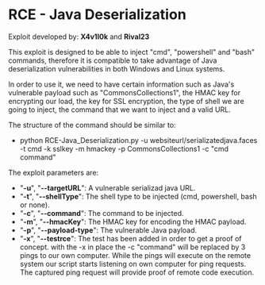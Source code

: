 # RCE - Java Deserialization

Exploit developed by: **X4v1l0k** and **Rival23**

This exploit is designed to be able to inject "cmd", "powershell" and "bash" commands, therefore it is compatible to take advantage of Java deserialization vulnerabilities in both Windows and Linux systems.

In order to use it, we need to have certain information such as Java's vulnerable payload such as "CommonsCollections1", the HMAC key for encrypting our load, the key for SSL encryption, the type of shell we are going to inject, the command that we want to inject and a valid URL.

The structure of the command should be similar to:
- python RCE-Java_Deserialization.py -u websiteurl/serializatedjava.faces -t cmd -k sslkey -m hmackey -p CommonsCollections1 -c "cmd command"

The exploit parameters are:
* "**-u**", "**--targetURL**": A vulnerable serializad java URL.
* "**-t**", "**--shellType**": The shell type to be injected (cmd, powershell, bash or none).
* "**-c**", "**--command**": The command to be injected.
* "**-m**", "**--hmacKey**": The HMAC key for encoding the HMAC payload.
* "**-p**", "**--payload-type**": The vulnerable Java payload.
* "**-x**", "**--testrce**": The test has been added in order to get a proof of concept. with the -x in place the -c "command" will be replaced by 3 pings to our own computer. While the pings will execute on the remote system our script starts listening on own computer for ping requests. The captured ping request will provide proof of remote code execution.
